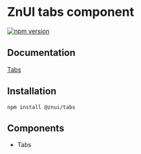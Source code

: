 # ZnUI tabs component
[![npm version](https://badge.fury.io/js/@znui%2Fswitch.svg)](https://badge.fury.io/js/@znui%2Fswitch)

## Documentation
[Tabs](https://ui.zation.ru/#/components/Tabs)

## Installation

```
npm install @znui/tabs
```

## Components
- Tabs